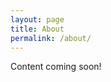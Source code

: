 ```yaml
---
layout: page
title: About
permalink: /about/
---
```


<div class="project">Content coming soon!</div>